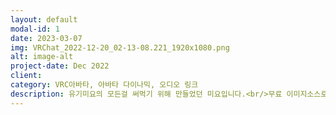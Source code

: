 ```yaml
---
layout: default
modal-id: 1
date: 2023-03-07
img: VRChat_2022-12-20_02-13-08.221_1920x1080.png
alt: image-alt
project-date: Dec 2022
client: 
category: VRC아바타, 아바타 다이나믹, 오디오 링크
description: 유기미요의 모든걸 써먹기 위해 만들었던 미요입니다.<br/>무료 이미지소스로 파티클과 트레일을 만들었습니다.<br/>기믹으론 변신 시스템과 오디오 링크가 있습니다.<br/>개인적으론 유사땅이라 부릅니다.
---
```

